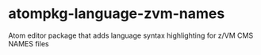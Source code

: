# atompkg-language-zvm-names
Atom editor package that adds language syntax highlighting for z/VM CMS NAMES files
